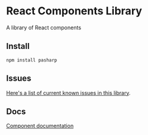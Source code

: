 # React Components Library

A library of React components

## Install
```
npm install pasharp
```

## Issues
[Here's a list of current known issues in this library](https://github.com/RobertMaulana/pasharp/issues).

## Docs
[Component documentation](http://robertmaulana.github.io/pasharp/)